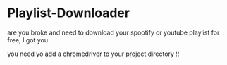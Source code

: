 # Playlist-Downloader
are you broke and need to download your spootify or youtube playlist for free, I got you

you need yo add a chromedriver to your project directory !!

